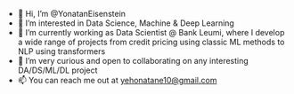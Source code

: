 - 👋 Hi, I’m @YonatanEisenstein
- 👀 I’m interested in Data Science, Machine & Deep Learning
- 🌱 I’m currently working as Data Scientist @ Bank Leumi, where I develop a wide range of projects from credit pricing using classic ML methods to NLP using transformers
- 💞️ I’m very curious and open to collaborating on any interesting DA/DS/ML/DL project
- 📫 You can reach me out at yehonatane10@gmail.com

<!---
YonatanEisenstein/YonatanEisenstein is a ✨ special ✨ repository because its `README.md` (this file) appears on your GitHub profile.
You can click the Preview link to take a look at your changes.
--->
